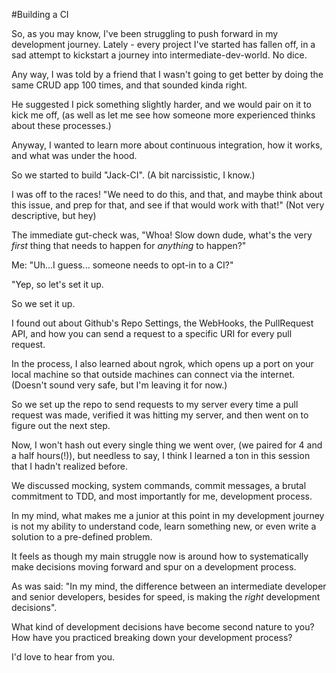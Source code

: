 #Building a CI

So, as you may know, I've been struggling to push forward in my development
journey. Lately - every project I've started has fallen off, in a sad attempt to
kickstart a journey into intermediate-dev-world. No dice.

Any way, I was told by a friend that I wasn't going to get better by doing the
same CRUD app 100 times, and that sounded kinda right.

He suggested I pick something slightly harder, and we would pair on it to kick
me off, (as well as let me see how someone more experienced thinks about these
processes.)

Anyway, I wanted to learn more about continuous integration, how it works, and
what was under the hood.

So we started to build "Jack-CI". (A bit narcissistic, I know.)

I was off to the races! "We need to do this, and that, and maybe think about
this issue, and prep for that, and see if that would work with that!" (Not very
descriptive, but hey)

The immediate gut-check was, "Whoa! Slow down dude, what's the very _first_
thing that needs to happen for _anything_ to happen?"

Me: "Uh...I guess... someone needs to opt-in to a CI?"

"Yep, so let's set it up. 

So we set it up.

I found out about Github's Repo Settings, the WebHooks, the PullRequest API, and
how you can send a request to a specific URI for every pull request.

In the process, I also learned about ngrok, which opens up a port on your local
machine so that outside machines can connect via the internet. (Doesn't sound
very safe, but I'm leaving it for now.)

So we set up the repo to send requests to my server every time a pull request
was made, verified it was hitting my server, and then went on to figure out the
next step.

Now, I won't hash out every single thing we went over, (we paired for 4 and
a half hours(!)), but needless to say, I think I learned a ton in this session
that I hadn't realized before.

We discussed mocking, system commands, commit messages, a brutal commitment to
TDD,  and most importantly for
me, development process. 

In my mind, what makes me a junior at this point in my development journey is
not my ability to understand code, learn something new, or even write a solution
to a pre-defined problem.

It feels as though my main struggle now is around how to systematically make
decisions moving forward and spur on a development process.

As was said: "In my mind, the difference between an intermediate developer and
senior developers, besides for speed, is making the _right_ development
decisions".

What kind of development decisions have become second nature to you?
How have you practiced breaking down your development process?

I'd love to hear from you.


